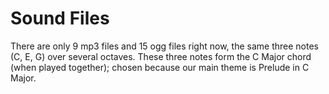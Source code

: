 # Sound Files
There are only 9 mp3 files and 15 ogg files right now, the same three notes (C, E, G) over several octaves. These three notes form the C Major chord (when played together); chosen because our main theme is Prelude in C Major.
